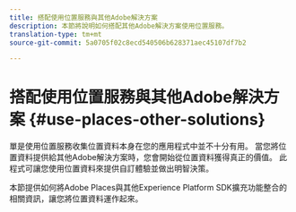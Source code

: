 ```yaml
---
title: 搭配使用位置服務與其他Adobe解決方案
description: 本節將說明如何搭配其他Adobe解決方案使用位置服務。
translation-type: tm+mt
source-git-commit: 5a0705f02c8ecd540506b628371aec45107df7b2

---
```



# 搭配使用位置服務與其他Adobe解決方案 {#use-places-other-solutions}

單是使用位置服務收集位置資料本身在您的應用程式中並不十分有用。 當您將位置資料提供給其他Adobe解決方案時，您會開始從位置資料獲得真正的價值。 此程式可讓您使用位置資料來提供自訂體驗並做出明智決策。

本節提供如何將Adobe Places與其他Experience Platform SDK擴充功能整合的相關資訊，讓您將位置資料運作起來。